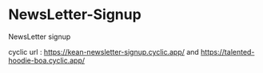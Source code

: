 # NewsLetter-Signup

NewsLetter signup

cyclic url : https://kean-newsletter-signup.cyclic.app/
and https://talented-hoodie-boa.cyclic.app/
